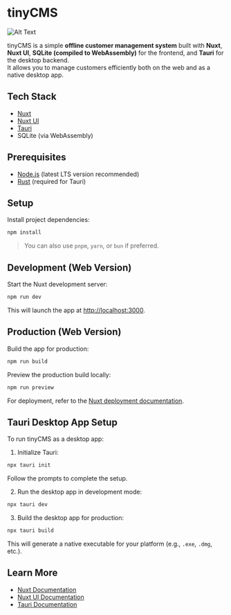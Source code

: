 # tinyCMS

![Alt Text](https://media2.giphy.com/media/v1.Y2lkPTc5MGI3NjExbnppMDhpZjVmODd0bTJmODJmN2xmamgzdmczYnp2ZjRxaDc2eWhxNyZlcD12MV9pbnRlcm5hbF9naWZfYnlfaWQmY3Q9Zw/huV07d7bkLlORl98mw/giphy.gif)

tinyCMS is a simple **offline customer management system** built with **Nuxt**, **Nuxt UI**, **SQLite (compiled to WebAssembly)** for the frontend, and **Tauri** for the desktop backend.  
It allows you to manage customers efficiently both on the web and as a native desktop app.

## Tech Stack

- [Nuxt](https://nuxt.com/)
- [Nuxt UI](https://ui.nuxt.com/)
- [Tauri](https://tauri.app/)
- SQLite (via WebAssembly)

## Prerequisites

- [Node.js](https://nodejs.org/) (latest LTS version recommended)
- [Rust](https://www.rust-lang.org/tools/install) (required for Tauri)

## Setup

Install project dependencies:

```bash
npm install
```

> You can also use `pnpm`, `yarn`, or `bun` if preferred.

## Development (Web Version)

Start the Nuxt development server:

```bash
npm run dev
```

This will launch the app at [http://localhost:3000](http://localhost:3000).

## Production (Web Version)

Build the app for production:

```bash
npm run build
```

Preview the production build locally:

```bash
npm run preview
```

For deployment, refer to the [Nuxt deployment documentation](https://nuxt.com/docs/getting-started/deployment).

## Tauri Desktop App Setup

To run tinyCMS as a desktop app:

1. Initialize Tauri:

```bash
npx tauri init
```

Follow the prompts to complete the setup.

2. Run the desktop app in development mode:

```bash
npx tauri dev
```

3. Build the desktop app for production:

```bash
npx tauri build
```

This will generate a native executable for your platform (e.g., `.exe`, `.dmg`, etc.).

## Learn More

- [Nuxt Documentation](https://nuxt.com/docs/getting-started/introduction)
- [Nuxt UI Documentation](https://ui.nuxt.com)
- [Tauri Documentation](https://tauri.app/v1/guides/)
